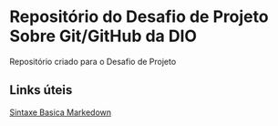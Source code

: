 # Repositório do Desafio de Projeto Sobre Git/GitHub da DIO
Repositório criado para o Desafio de Projeto

 ## Links úteis
 [Sintaxe Basica Markedown](https://www.markdownguide.org/)
